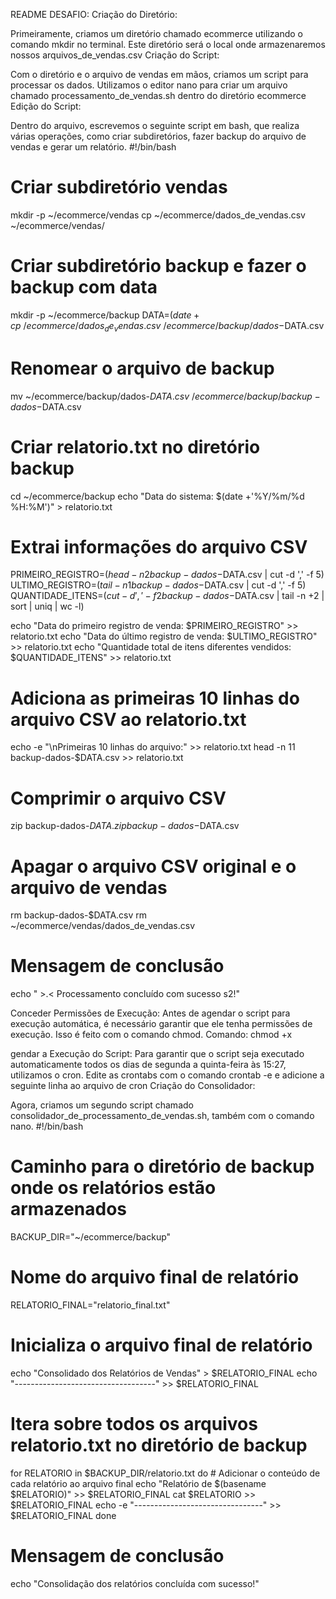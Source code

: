 README DESAFIO:
Criação do Diretório:

Primeiramente, criamos um diretório chamado ecommerce utilizando o comando mkdir no terminal. Este diretório será o local onde armazenaremos nossos arquivos_de_vendas.csv
Criação do Script:

Com o diretório e o arquivo de vendas em mãos, criamos um script para processar os dados. Utilizamos o editor nano para criar um arquivo chamado processamento_de_vendas.sh dentro do diretório ecommerce
Edição do Script:

Dentro do arquivo, escrevemos o seguinte script em bash, que realiza várias operações, como criar subdiretórios, fazer backup do arquivo de vendas e gerar um relatório.
#!/bin/bash

# Criar subdiretório vendas
mkdir -p ~/ecommerce/vendas
cp ~/ecommerce/dados_de_vendas.csv ~/ecommerce/vendas/

# Criar subdiretório backup e fazer o backup com data
mkdir -p ~/ecommerce/backup
DATA=$(date +%Y%m%d)
cp ~/ecommerce/dados_de_vendas.csv ~/ecommerce/backup/dados-$DATA.csv

# Renomear o arquivo de backup
mv ~/ecommerce/backup/dados-$DATA.csv ~/ecommerce/backup/backup-dados-$DATA.csv

# Criar relatorio.txt no diretório backup
cd ~/ecommerce/backup
echo "Data do sistema: $(date +'%Y/%m/%d %H:%M')" > relatorio.txt

# Extrai informações do arquivo CSV
PRIMEIRO_REGISTRO=$(head -n 2 backup-dados-$DATA.csv | cut -d ',' -f 5)
ULTIMO_REGISTRO=$(tail -n 1 backup-dados-$DATA.csv | cut -d ',' -f 5)
QUANTIDADE_ITENS=$(cut -d ',' -f 2 backup-dados-$DATA.csv | tail -n +2 | sort | uniq | wc -l)

echo "Data do primeiro registro de venda: $PRIMEIRO_REGISTRO" >> relatorio.txt
echo "Data do último registro de venda: $ULTIMO_REGISTRO" >> relatorio.txt
echo "Quantidade total de itens diferentes vendidos: $QUANTIDADE_ITENS" >> relatorio.txt

# Adiciona as primeiras 10 linhas do arquivo CSV ao relatorio.txt
echo -e "\nPrimeiras 10 linhas do arquivo:" >> relatorio.txt
head -n 11 backup-dados-$DATA.csv >> relatorio.txt

# Comprimir o arquivo CSV
zip backup-dados-$DATA.zip backup-dados-$DATA.csv

# Apagar o arquivo CSV original e o arquivo de vendas
rm backup-dados-$DATA.csv
rm ~/ecommerce/vendas/dados_de_vendas.csv

# Mensagem de conclusão
echo " >.< Processamento concluído com sucesso s2!"

Conceder Permissões de Execução:
Antes de agendar o script para execução automática, é necessário garantir que ele tenha permissões de execução. Isso é feito com o comando chmod.
Comando:
chmod +x

gendar a Execução do Script:
Para garantir que o script seja executado automaticamente todos os dias de segunda a quinta-feira às 15:27, utilizamos o cron. Edite as crontabs com o comando crontab -e e adicione a seguinte linha ao arquivo de cron
Criação do Consolidador:

Agora, criamos um segundo script chamado consolidador_de_processamento_de_vendas.sh, também com o comando nano.
#!/bin/bash

# Caminho para o diretório de backup onde os relatórios estão armazenados
BACKUP_DIR="~/ecommerce/backup"

# Nome do arquivo final de relatório
RELATORIO_FINAL="relatorio_final.txt"

# Inicializa o arquivo final de relatório
echo "Consolidado dos Relatórios de Vendas" > $RELATORIO_FINAL
echo "-----------------------------------" >> $RELATORIO_FINAL

# Itera sobre todos os arquivos relatorio.txt no diretório de backup
for RELATORIO in $BACKUP_DIR/relatorio.txt
do
    # Adicionar o conteúdo de cada relatório ao arquivo final
    echo "Relatório de $(basename $RELATORIO)" >> $RELATORIO_FINAL
    cat $RELATORIO >> $RELATORIO_FINAL
    echo -e "--------------------------------" >> $RELATORIO_FINAL
done

# Mensagem de conclusão
echo "Consolidação dos relatórios concluída com sucesso!"
